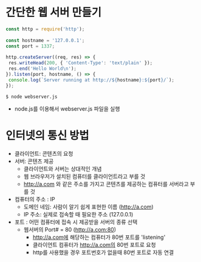 # 간단한 웹 서버 만들기

```javascript webserver.js
const http = require('http');
 
const hostname = '127.0.0.1';
const port = 1337;
 
http.createServer((req, res) => {
 res.writeHead(200, { 'Content-Type': 'text/plain' });
 res.end('Hello World\n');
}).listen(port, hostname, () => {
 console.log(`Server running at http://${hostname}:${port}/`);
});
```
```
$ node webserver.js
```
* node.js를 이용해서 webserver.js 파일을 실행

# 인터넷의 통신 방법

* 클라이언트: 콘텐츠의 요청
* 서버: 콘텐츠 제공
  * 클라이언트와 서버는 상대적인 개념
  * 웹 브라우저가 설치된 컴퓨터를 클라이언트라고 부를 것
  * http://a.com 와 같은 주소를 가지고 콘텐츠를 제공하는 컴퓨터를 서버라고 부를 것
* 컴퓨터의 주소 : IP
  * 도메인 네임: 사람이 알기 쉽게 표현한 이름 (http://a.com)
  * IP 주소: 실제로 접속할 때 필요한 주소 (127.0.0.1)
* 포트 : 어떤 컴퓨터에 접속 시 제공받을 서버의 종류 선택
  * 웹서버의 Port# = 80 (http://a.com:80)
    * http://a.com에 해당하는 컴퓨터가 80번 포트를 'listening'
    * 클라이언트 컴퓨터가 http://a.com의 80번 포트로 요청
    * http를 사용했을 경우 포트번호가 없을때 80번 포트로 자동 연결
